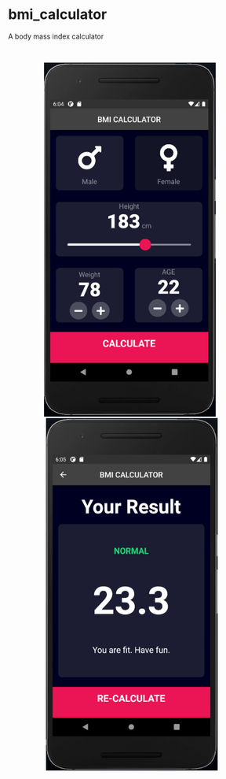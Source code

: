 # bmi_calculator

A body mass index calculator

<br>
<p align="center">
  <img src="images\bmi_input_page.png" width="350" alt="get_weather.png">
  <span> &nbsp </span>
  <img src="images\bmi_calculator_page.png" width="350" alt="weather_location.png">
  
</p>
